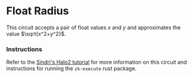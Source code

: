 # Float Radius

This circuit accepts a pair of float values $x$ and $y$ and approximates the value $\sqrt{x^2+y^2}$.  

### Instructions
Refer to the [Sindri's Halo2 tutorial](https://sindri.app/docs/how-to-guides/frameworks/halo2/axiom-v0.3.0/) for more information on this circuit and instructions for running the `zk-execute` rust package.